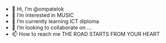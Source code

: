 - 👋 Hi, I’m @ompatelok
- 👀 I’m interested in MUSIC
- 🌱 I’m currently learning ICT diploma
- 💞️ I’m looking to collaborate on ...
- 📫 How to reach me THE ROAD STARTS FROM YOUR HEART

<!---
ompatelok/ompatelok is a ✨ special ✨ repository because its `README.md` (this file) appears on your GitHub profile.
You can click the Preview link to take a look at your changes.
--->
